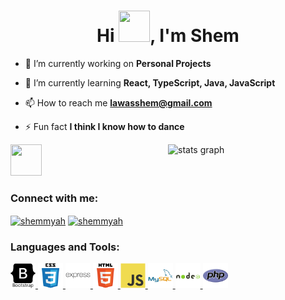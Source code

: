<h1 align="center">Hi <img src="https://media2.giphy.com/media/iF1ZApye3OwZk0H2iL/giphy.gif?cid=ecf05e479l87h1qed6q6aap0owjxsu3emqm8itu4aaqyl8aa&ep=v1_gifs_related&rid=giphy.gif&ct=s" height="50px" width="50px"/>, I'm Shem</h1>

- 🔭 I’m currently working on **Personal Projects**

- 🌱 I’m currently learning **React, TypeScript, Java, JavaScript**

- 📫 How to reach me **lawasshem@gmail.com**

- ⚡ Fun fact **I think I know how to dance** 
<img src="https://media0.giphy.com/media/dUrwf15oqr6Dds6g6U/giphy.gif?cid=ecf05e47hvbuhx0t06g78b6qkm5u2t2xbu2ecq0y17h6jhfg&ep=v1_gifs_related&rid=giphy.gif&ct=s" height="50px" width="50px"/> 

<img width="50%" align="right" src="https://github-readme-stats.vercel.app/api?username=shemmyah&show_icons=true&hide=contribs,prs&theme=github_dark" height="150" alt="stats graph"  />

<h3 align="left">Connect with me:</h3>
<p align="left">
<a href="https://codesandbox.com/shemmyah" target="blank"><img align="center" src="https://raw.githubusercontent.com/rahuldkjain/github-profile-readme-generator/master/src/images/icons/Social/codesandbox.svg" alt="shemmyah" height="30" width="40" /></a>
<a href="https://instagram.com/shemmyah" target="blank"><img align="center" src="https://raw.githubusercontent.com/rahuldkjain/github-profile-readme-generator/master/src/images/icons/Social/instagram.svg" alt="shemmyah" height="30" width="40" /></a>
</p>

<h3 align="left">Languages and Tools:</h3>
<p align="left"> <a href="https://getbootstrap.com" target="_blank" rel="noreferrer"> <img src="https://raw.githubusercontent.com/devicons/devicon/master/icons/bootstrap/bootstrap-plain-wordmark.svg" alt="bootstrap" width="40" height="40"/> </a> <a href="https://www.w3schools.com/css/" target="_blank" rel="noreferrer"> <img src="https://raw.githubusercontent.com/devicons/devicon/master/icons/css3/css3-original-wordmark.svg" alt="css3" width="40" height="40"/> </a> <a href="https://expressjs.com" target="_blank" rel="noreferrer"> <img src="https://raw.githubusercontent.com/devicons/devicon/master/icons/express/express-original-wordmark.svg" alt="express" width="40" height="40"/> </a> <a href="https://www.w3.org/html/" target="_blank" rel="noreferrer"> <img src="https://raw.githubusercontent.com/devicons/devicon/master/icons/html5/html5-original-wordmark.svg" alt="html5" width="40" height="40"/> </a> <a href="https://developer.mozilla.org/en-US/docs/Web/JavaScript" target="_blank" rel="noreferrer"> <img src="https://raw.githubusercontent.com/devicons/devicon/master/icons/javascript/javascript-original.svg" alt="javascript" width="40" height="40"/> </a> <a href="https://www.mysql.com/" target="_blank" rel="noreferrer"> <img src="https://raw.githubusercontent.com/devicons/devicon/master/icons/mysql/mysql-original-wordmark.svg" alt="mysql" width="40" height="40"/> </a> <a href="https://nodejs.org" target="_blank" rel="noreferrer"> <img src="https://raw.githubusercontent.com/devicons/devicon/master/icons/nodejs/nodejs-original-wordmark.svg" alt="nodejs" width="40" height="40"/> </a> <a href="https://www.php.net" target="_blank" rel="noreferrer"> <img src="https://raw.githubusercontent.com/devicons/devicon/master/icons/php/php-original.svg" alt="php" width="40" height="40"/> </a> </p>


